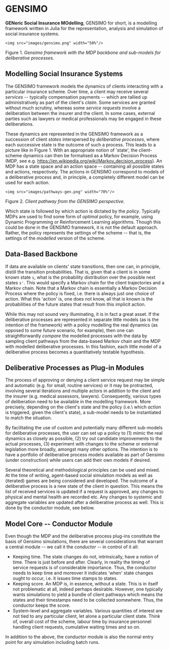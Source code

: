 GENSIMO
=======

**GENeric Social Insurance MOdelling**, GENSIMO for short, is a modelling framework written in Julia for the representation, analysis and simulation of social insurance systems.

```@raw html
<img src="images/gensimo.png" width="50%"/>
```
Figure 1. _Gensimo framework with the MDP backbone and sub-models for deliberative processes._


## Modelling Social Insurance Systems ##

The GENSIMO framework models the dynamics of clients interacting with a particular insurance scheme. Over time, a client may receive several _services_ -- typically compensation payments -- which are tallied up administratively as part of the client's _claim_. Some services are granted without much scrutiny, whereas some _service requests_ involve a deliberation between the insurer and the client. In some cases, external parties such as lawyers or medical professionals may be engaged in these deliberations.

These dynamics are represented in the GENSIMO framework as a succession of client _states_ interspersed by _deliberative processes_, where each successive state is the outcome of such a process. This leads to a picture like in Figure 1. With an appropriate notion of 'state', the client-scheme dynamics can then be formalised as a Markov Decision Process (MDP, see e.g. <https://en.wikipedia.org/wiki/Markov_decision_process>). An MDP has a state space and an action space -- containing all possible states and actions, respectively. The actions in GENSIMO correspond to models of a deliberative process and, in principle, a completely different model can be used for each action.

```@raw html
<img src="images/pathways-gen.png" width="70%"/>
```
Figure 2. _Client pathway from the GENSIMO perspective._

Which state is followed by which action is dictated by the _policy_. Typically MDPs are used to find some form of _optimal_ policy, for example, using Dynamic Programming or Reinforcement Learning algorithms. Though this could be done in the GENSIMO framework, it is not the default approach. Rather, the policy represents the settings of the scheme -- that is, the settings of the _modelled_ version of the scheme.

## Data-Based Backbone ##

If data are available on clients' state transitions, then one can, in principle, distill the transition probabilities. That is, given that a client is in some known state ``s``, what is the probability distribution over the possible next states ``s'``. This would specify a Markov chain for the client trajectories and a Markov chain. Note that a Markov chain is essentially a Markov Decision Process where the policy is fixed, i.e. there is always just one choice of action. What this 'action' is, one does not know, all that is known is the probabilities of the future states that result from this implicit action.

While this may not sound very illuminating, it is in fact a great asset. If the deliberative processes are represented in separate little models (as is the intention of the framework) with a policy modelling the real dynamics (as opposed to some future scenario, for example), then one can straightforwardly _compare_ the modelled processes with the data by sampling client pathways from the data-based Markov chain and the MDP with modelled deliberative processes. In this fashion, each little model of a deliberative process becomes a quantitatively testable hypothesis.

## Deliberative Processes as Plug-in Modules ##

The process of approving or denying a client service request may be simple and automatic (e.g. for small, routine services) or it may be protracted, involving several iterations and multiple actors in addition to the client and the insurer (e.g. medical assessors, lawyers). Consequently, various types of deliberation need to be available in the modelling framework. More precisely, depending on the client's state and the policy (i.e.\ which _action_ is triggered, given the client's state), a sub-model needs to be instantiated to match the situation.

By facilitating the use of custom and potentially many different sub-models for deliberative processes, the user can set up a policy to (1) mimic the real dynamics as closely as possible, (2) try out candidate improvements to the actual processes, (3) experiment with changes to the scheme or external legislation more broadly, amongst many other options. The intention is to have a portfolio of deliberative process models available as part of Gensimo (under construction) while users can add their own models if desired.

Several theoretical and methodological principles can be used and mixed. At the time of writing, agent-based social simulation models as well as (iterated) games are being considered and developed. The outcome of a deliberative process is a new state of the client in question. This means the list of received services is updated if a request is approved, any changes to physical and mental health are recorded etc. Any changes to systemic and aggregate variables are updated after a deliberative process as well. This is done by the conductor module, see below.

## Model Core -- Conductor Module ##

Even though the MDP and the deliberative process plug-ins constitute the basis of Gensimo simulations, there are several considerations that warrant a central module -- we call it the _conductor_ -- in control of it all:

* Keeping time. The state changes do not, intrinsically, have a notion of time. There is just before and after. Clearly, in reality the timing of service requests is of considerable importance. Thus, the conductor needs to keep time and moreover it indicates 'when' state changes ought to occur, i.e. it issues time stamps to states.
* Keeping score. An MDP is, in essence, without a state. This is in itself not problematic at all, indeed perhaps desirable. However, one typically wants simulations to yield a bundle of client pathways which means the states and their timestamps need to be collected somewhere. Thus, the conductor keeps the score.
* System-level and aggregate variables. Various quantities of interest are not tied to any particular client, let alone a particular client state. Think of, overall cost of the scheme, labour time by insurance personnel handling client requests, cumulative waiting times and so on.

In addition to the above, the conductor module is also the normal entry point for any simulation including batch runs.
